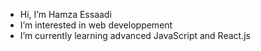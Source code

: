 - Hi, I’m Hamza Essaadi
- I’m interested in web developpement
- I’m currently learning advanced JavaScript and React.js


<!---
EssHamza/EssHamza is a ✨ special ✨ repository because its `README.md` (this file) appears on your GitHub profile.
You can click the Preview link to take a look at your changes.
--->

